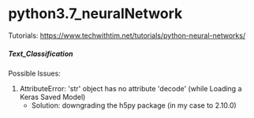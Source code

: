# python3.7_neuralNetwork
Tutorials: https://www.techwithtim.net/tutorials/python-neural-networks/

##### Text_Classification 
Possible Issues:
1. AttributeError: 'str' object has no attribute 'decode' (while Loading a Keras Saved Model)
    - Solution: downgrading the h5py package (in my case to 2.10.0)